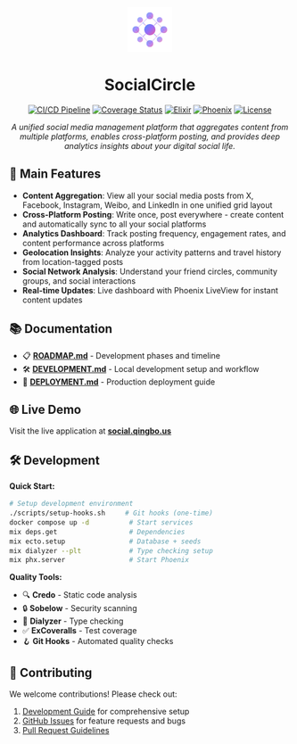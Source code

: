 <div align="center">
  <img src="./priv/static/images/logo.svg" alt="SocialCircle Logo" width="80" height="80">
  <h1>SocialCircle</h1>

  [![CI/CD Pipeline](https://github.com/ripple0328/social_circle/actions/workflows/ci-cd.yml/badge.svg)](https://github.com/ripple0328/social_circle/actions/workflows/ci-cd.yml)
  [![Coverage Status](https://coveralls.io/repos/github/ripple0328/social_circle/badge.svg?branch=main)](https://coveralls.io/github/ripple0328/social_circle?branch=main)
  [![Elixir](https://img.shields.io/badge/elixir-1.18-purple.svg)](https://elixir-lang.org)
  [![Phoenix](https://img.shields.io/badge/phoenix-1.8-orange.svg)](https://phoenixframework.org)
  [![License](https://img.shields.io/badge/license-MIT-blue.svg)](LICENSE)

  <p><em>A unified social media management platform that aggregates content from multiple platforms, enables cross-platform posting, and provides deep analytics insights about your digital social life.</em></p>
</div>

## 🚀 Main Features

- **Content Aggregation**: View all your social media posts from X, Facebook, Instagram, Weibo, and LinkedIn in one unified grid layout
- **Cross-Platform Posting**: Write once, post everywhere - create content and automatically sync to all your social platforms
- **Analytics Dashboard**: Track posting frequency, engagement rates, and content performance across platforms
- **Geolocation Insights**: Analyze your activity patterns and travel history from location-tagged posts
- **Social Network Analysis**: Understand your friend circles, community groups, and social interactions
- **Real-time Updates**: Live dashboard with Phoenix LiveView for instant content updates

## 📚 Documentation

- 📋 **[ROADMAP.md](./ROADMAP.md)** - Development phases and timeline
- 🛠️ **[DEVELOPMENT.md](./DEVELOPMENT.md)** - Local development setup and workflow
- 🚀 **[DEPLOYMENT.md](./DEPLOYMENT.md)** - Production deployment guide

## 🌐 Live Demo

Visit the live application at **[social.qingbo.us](https://social.qingbo.us)**

## 🛠️ Development

**Quick Start:**
```bash
# Setup development environment
./scripts/setup-hooks.sh     # Git hooks (one-time)
docker compose up -d          # Start services  
mix deps.get                  # Dependencies
mix ecto.setup                # Database + seeds
mix dialyzer --plt            # Type checking setup
mix phx.server                # Start Phoenix
```

**Quality Tools:**
- 🔍 **Credo** - Static code analysis
- 🔒 **Sobelow** - Security scanning  
- 🎯 **Dialyzer** - Type checking
- ✅ **ExCoveralls** - Test coverage
- 🪝 **Git Hooks** - Automated quality checks

## 🤝 Contributing

We welcome contributions! Please check out:
1. [Development Guide](./DEVELOPMENT.md) for comprehensive setup
2. [GitHub Issues](https://github.com/ripple0328/social_circle/issues) for feature requests and bugs
3. [Pull Request Guidelines](./DEVELOPMENT.md#development-workflow)

